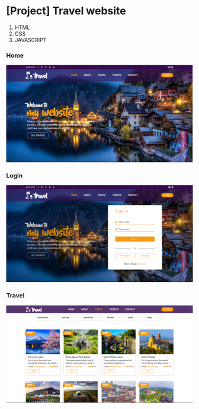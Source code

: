 # [Project] Travel website
1. HTML
2. CSS
3. JAVASCRIPT
### Home
![GitHub Logo](/images/demo1.jpg)
### Login
![GitHub Logo](/images/demo2.jpg)
### Travel
![GitHub Logo](/images/demo3.jpg)


